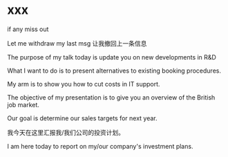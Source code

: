 # xxx

if any miss out

Let me withdraw my last msg
让我撤回上一条信息

The purpose of my talk today is update you on new developments in R&D


What I want to do is to present alternatives to existing booking procedures.


My arm is to show you how to cut costs in IT support.

The objective of my presentation is to give you an overview of the British job market.

Our goal is determine our sales targets for next year.

我今天在这里汇报我/我们公司的投资计划。

I am here today to report on my/our company's investment plans.
